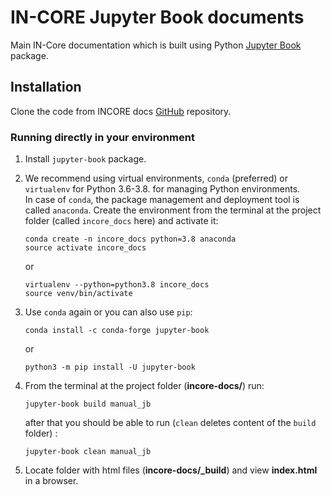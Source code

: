 # IN-CORE Jupyter Book documents

Main IN-Core documentation which is built using Python [Jupyter Book](https://jupyterbook.org/intro.html) package.

## Installation

Clone the code from INCORE docs [GitHub](https://github.com/IN-CORE/incore-docs.git) repository.

### Running directly in your environment

1. Install `jupyter-book` package.

2. We recommend using virtual environments, `conda` (preferred) or `virtualenv` for Python 3.6-3.8. 
for managing Python environments.  
In case of `conda`, the package management and deployment tool 
is called `anaconda`. Create the environment from the terminal at the project 
folder (called `incore_docs` here) and activate it:
    ```
    conda create -n incore_docs python=3.8 anaconda
    source activate incore_docs
    ```
    or  
    ```
    virtualenv --python=python3.8 incore_docs
    source venv/bin/activate
    ```
   
3. Use `conda` again or you can also use `pip`:

    ```
    conda install -c conda-forge jupyter-book
    ```
    or
    ```
    python3 -m pip install -U jupyter-book
    ```   

4. From the terminal at the project folder (**incore-docs/**) run: 
    ```
    jupyter-book build manual_jb
    ```
    after that you should be able to run (`clean` deletes content of the `build` folder) :
    ```
    jupyter-book clean manual_jb
    ```
5. Locate folder with html files (**incore-docs/_build**) and view **index.html** in a browser.

 
